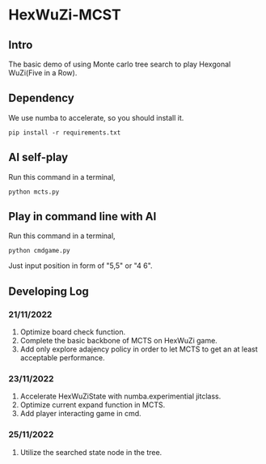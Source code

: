 # HexWuZi-MCST

## Intro

The basic demo of using Monte carlo tree search to play Hexgonal WuZi(Five in a Row).

## Dependency

We use numba to accelerate, so you should install it.

```shell
pip install -r requirements.txt
```

## AI self-play

Run this command in a terminal,

```shell
python mcts.py
```

## Play in command line with AI

Run this command in a terminal,

```shell
python cmdgame.py
```

Just input position in form of "5,5" or "4 6".

## Developing Log

### 21/11/2022

1. Optimize board check function.
2. Complete the basic backbone of MCTS on HexWuZi game.
3. Add only explore adajency policy in order to let MCTS to get an at least acceptable performance.

### 23/11/2022

1. Accelerate HexWuZiState with numba.experimential jitclass.
2. Optimize current expand function in MCTS.
3. Add player interacting game in cmd.

### 25/11/2022

1. Utilize the searched state node in the tree.
